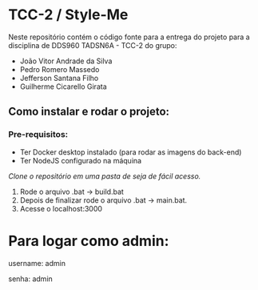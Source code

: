 # TCC-2 / Style-Me

Neste repositório contém o código fonte para a entrega do projeto para a disciplina de DDS960 TADSN6A - TCC-2 do grupo:
  - João Vitor Andrade da Silva
  - Pedro Romero Massedo
  - Jefferson Santana Filho
  - Guilherme Cicarello Girata

## Como instalar e rodar o projeto:

### Pre-requisitos:
- Ter Docker desktop instalado (para rodar as imagens do back-end)
- Ter NodeJS configurado na máquina

  
*Clone o repositório em uma pasta de seja de fácil acesso.*

1. Rode o arquivo .bat -> build.bat
2. Depois de finalizar rode o arquivo .bat -> main.bat.
3. Acesse o localhost:3000


# Para logar como admin:
username: admin

senha: admin
